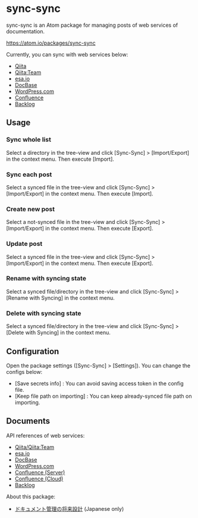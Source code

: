 # sync-sync

sync-sync is an Atom package for managing posts of web services of documentation.

https://atom.io/packages/sync-sync

Currently, you can sync with web services below:

- [Qiita](https://qiita.com)
- [Qiita:Team](https://teams.qiita.com/)
- [esa.io](https://esa.io/)
- [DocBase](https://docbase.io/)
- [WordPress.com](https://wordpress.com/)
- [Confluence](https://www.atlassian.com/software/confluence)
- [Backlog](https://backlog.com/)


## Usage

### Sync whole list

Select a directory in the tree-view and click [Sync-Sync] > [Import/Export] in the context menu.
Then execute [Import].

### Sync each post

Select a synced file in the tree-view and click [Sync-Sync] > [Import/Export] in the context menu.
Then execute [Import].

### Create new post

Select a not-synced file in the tree-view and click [Sync-Sync] > [Import/Export] in the context menu.
Then execute [Export].

### Update post

Select a synced file in the tree-view and click [Sync-Sync] > [Import/Export] in the context menu.
Then execute [Export].

### Rename with syncing state

Select a synced file/directory in the tree-view and click [Sync-Sync] > [Rename with Syncing] in the context menu.

### Delete with syncing state

Select a synced file/directory in the tree-view and click [Sync-Sync] > [Delete with Syncing] in the context menu.

## Configuration

Open the package settings ([Sync-Sync] > [Settings]). You can change the configs below:

- [Save secrets info] : You can avoid saving access token in the config file.
- [Keep file path on importing] : You can keep already-synced file path on importing.


## Documents

API references of web services:

- [Qiita/Qiita:Team](https://qiita.com/api/v2/docs)
- [esa.io](https://docs.esa.io/posts/102)
- [DocBase](https://help.docbase.io/posts/45703)
- [WordPress.com](https://developer.wordpress.com/docs/api/)
- [Confluence (Server)](https://docs.atlassian.com/atlassian-confluence/REST/latest-server)
- [Confluence (Cloud)](https://docs.atlassian.com/atlassian-confluence/REST/latest)
- [Backlog](https://developer.nulab-inc.com/docs/backlog/)

About this package:

- [ドキュメント管理の将来設計](https://qiita.com/tearoom6/items/9518195fcd92bb87b9d0) (Japanese only)
